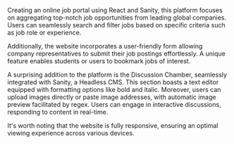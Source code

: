 Creating an online job portal using React and Sanity, this platform focuses on aggregating top-notch job opportunities from leading global companies. Users can seamlessly search and filter jobs based on specific criteria such as job role or experience.

Additionally, the website incorporates a user-friendly form allowing company representatives to submit their job postings effortlessly. A unique feature enables students or users to bookmark jobs of interest.

A surprising addition to the platform is the Discussion Chamber, seamlessly integrated with Sanity, a Headless CMS. This section boasts a text editor equipped with formatting options like bold and italic. Moreover, users can upload images directly or paste image addresses, with automatic image preview facilitated by regex. Users can engage in interactive discussions, responding to content in real-time.

It's worth noting that the website is fully responsive, ensuring an optimal viewing experience across various devices.
